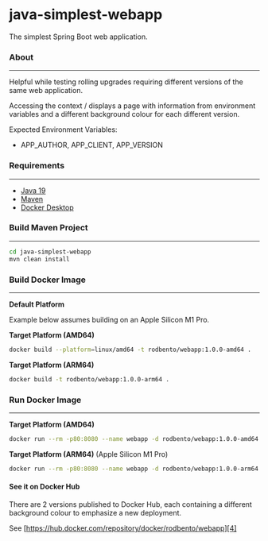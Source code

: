 # java-simplest-webapp

The simplest Spring Boot web application.

### About
---

Helpful while testing rolling upgrades requiring different versions of the same web application.

Accessing the context / displays a page with information from environment variables and a different background colour for each different version.

Expected Environment Variables:

- APP_AUTHOR, APP_CLIENT, APP_VERSION

### Requirements
---

- [Java 19][1]
- [Maven][2]
- [Docker Desktop][3]

### Build Maven Project
---

```bash
cd java-simplest-webapp
mvn clean install
```

### Build Docker Image
---

**Default Platform**

Example below assumes building on an Apple Silicon M1 Pro.

**Target Platform (AMD64)**
```bash
docker build --platform=linux/amd64 -t rodbento/webapp:1.0.0-amd64 .
```

**Target Platform (ARM64)** 
```bash
docker build -t rodbento/webapp:1.0.0-arm64 .
```

### Run Docker Image
---
**Target Platform (AMD64)**

```bash
docker run --rm -p80:8080 --name webapp -d rodbento/webapp:1.0.0-amd64
```

**Target Platform (ARM64)** (Apple Silicon M1 Pro)
```bash
docker run --rm -p80:8080 --name webapp -d rodbento/webapp:1.0.0-arm64
```

#### See it on Docker Hub

There are 2 versions published to Docker Hub, each containing a different background colour to emphasize a new deployment.

See [https://hub.docker.com/repository/docker/rodbento/webapp][4]

[1]:https://jdk.java.net/19/
[2]:https://maven.apache.org
[3]:https://www.docker.com/
[4]:https://hub.docker.com/repository/docker/rodbento/webapp

